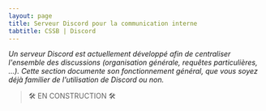 ```yaml
---
layout: page
title: Serveur Discord pour la communication interne
tabtitle: CSSB | Discord
---
```


_Un serveur Discord est actuellement développé afin de centraliser l'ensemble des discussions (organisation générale, requêtes particulières, ...). Cette section documente son fonctionnement général, que vous soyez déjà familier de l'utilisation de Discord ou non._

> :hammer_and_wrench: EN CONSTRUCTION :hammer_and_wrench: